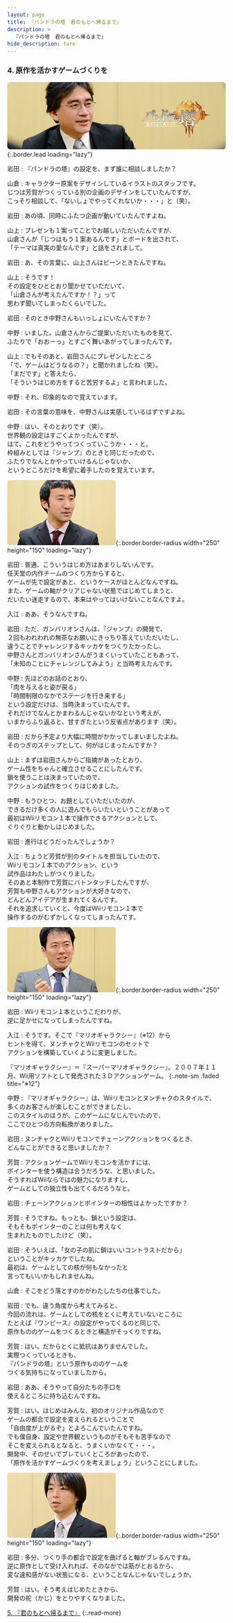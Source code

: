 ```yaml
---
layout: page
title: 『パンドラの塔　君のもとへ帰るまで』
description: >
  『パンドラの塔　君のもとへ帰るまで』
hide_description: ture
---
```


### 4. 原作を活かすゲームづくりを

![](/interviews/jp/wii/sx3j/vol1/img/mainvisual4.jpg){:.border.lead loading="lazy"}

岩田
: 『パンドラの塔』の設定を、まず誰に相談しましたか？

山倉
: キャラクター原案をデザインしているイラストのスタッフです。<br>じつは芳賀がつくっている別の企画のデザインをしていたんですが、<br>こっそり相談して、「ないしょでやってくれないか・・・」と（笑）。

岩田
: あの頃、同時にふたつ企画が動いていたんですよね。

山上
: プレゼンも１案ってことでお越しいただいたんですが、<br>山倉さんが「じつはもう１案あるんです」とボードを出されて、<br>「テーマは真実の愛なんです」と話をされまして。

岩田
: あ、その言葉に、山上さんはピーンときたんですね。

山上
: そうです！<br>その設定をひととおり聞かせていただいて、<br>「山倉さんが考えたんですか！？」って<br>思わず聞いてしまったくらいでした。

岩田
: そのとき中野さんもいっしょにいたんですか？

中野
: いました。山倉さんからご提案いただいたものを見て、<br>ふたりで「おおーっ」とすごく舞いあがってしまったんです。

山上
: でもそのあと、岩田さんにプレゼンしたところ<br>「で、ゲームはどうなるの？」と聞かれましたね（笑）。<br>「まだです」と答えたら、<br>「そういうはじめ方をすると苦労するよ」と言われました。

中野
: それ、印象的なので覚えています。

岩田
: その言葉の意味を、中野さんは実感しているはずですよね。

中野
: はい、そのとおりです（笑）。<br>世界観の設定はすごくよかったんですが、<br>はて、これをどうやってつくっていこうか・・・と。<br>枠組みとしては『ジャンプ』のときと同じだったので、<br>ふたりでなんとかやっていけるんじゃないか、<br>というところだけを希望に着手したのを覚えています。

![](/interviews/jp/wii/sx3j/vol1/img/photo13.jpg){:.border.border-radius width="250" height="150" loading="lazy"}

岩田
: 普通、こういうはじめ方はあまりしないんです。<br>任天堂の内作チームのつくり方からすると、<br>ゲームが先で設定があと、というケースがほとんどなんですね。<br>また、ゲームの軸がクリアじゃない状態ではじめてしまうと、<br>だいたい迷走するので、本来はやってはいけないことなんですよ。

入江
: ああ、そうなんですね。 

岩田
: ただ、ガンバリオンさんは、『ジャンプ』の開発で、<br>２回もわれわれの無茶なお願いにきっちり答えていただいたし、<br>違うことでチャレンジするキッカケをつくりたかったし、<br>中野さんとガンバリオンさんがうまくいっていたこともあって、<br>「未知のことにチャレンジしてみよう」と当時考えたんです。

中野
: 先ほどのお話のとおり、<br>「肉を与えると姿が戻る」<br>「時間制限のなかでステージを行き来する」<br>という設定だけは、当時決まっていたんです。<br>それだけでなんとかまわるんじゃないかなという考えが、<br>いまからふり返ると、甘すぎたという反省点があります（笑）。

岩田
: だから予定より大幅に時間がかかってしまいましたよね。<br>そのつぎのステップとして、何がはじまったんですか？ 

山上
: まずは岩田さんからご指摘があったとおり、<br>ゲーム性をちゃんと確立させることにしたんです。<br>鎖を使うことは決まっていたので、<br>アクションの試作をつくりはじめました。

中野
: もうひとつ、お題としていただいたのが、<br>できるだけ多くの人に遊んでもらいたいということがあって<br>最初はWiiリモコン１本で操作できるアクションとして、<br>ぐりぐりと動かしはじめました。

岩田
: 進行はどうだったんでしょうか？

入江
: ちょうど芳賀が別のタイトルを担当していたので、<br>Wiiリモコン１本でのアクション、という<br>試作品はわたしがつくりました。<br>そのあと本制作で芳賀にバトンタッチしたんですが、<br>芳賀も中野さんもアクションが大好きなので、<br>どんどんアイデアが生まれてくるんです。<br>それを追求していくと、今度はWiiリモコン１本で<br>操作するのがむずかしくなってしまったんです。

![](/interviews/jp/wii/sx3j/vol1/img/photo14.jpg){:.border.border-radius width="250" height="150" loading="lazy"}

岩田
: Wiiリモコン１本というこだわりが、<br>逆に足かせになってしまったんですね。

入江
: そうです。そこで『マリオギャラクシー』（※12）から<br>ヒントを得て、ヌンチャクとWiiリモコンのセットで<br>アクションを構築していくように変更しました。

『マリオギャラクシー』＝『スーパーマリオギャラクシー』。２００７年１１月、Wii用ソフトとして発売された３Ｄアクションゲーム。
{:.note-sm .faded title="※12"}

中野
: 『マリオギャラクシー』は、Wiiリモコンとヌンチャクのスタイルで、<br>多くのお客さんが楽しむことができましたし、<br>このスタイルのほうが、このゲームになじんでいたので、<br>ここでひとつの方向転換がありました。

岩田
: ヌンチャクとWiiリモコンでチェーンアクションをつくるとき、<br>どんなことができると思いましたか？

芳賀
: アクションゲームでWiiリモコンを活かすには、<br>ポインターを使う構造は合うだろうな、と思いました。<br>そうすればWiiならではの魅力になりますし、<br>ゲームとしての独立性も出てくるだろうなと。

岩田
: チェーンアクションとポインターの相性はよかったですか？

芳賀
: そうですね。もっとも、鎖という設定は、<br>そもそもポインターのことは何も考えなく<br>生まれたものでしたけど（笑）。

岩田
: そういえば、「女の子の肌に鎖はいいコントラストだから」<br>ということがキッカケでしたね。<br>最初は、ゲームとしての核が何もなかったと<br>言ってもいいかもしれませんね。

山倉
: そこをどう落とすのかがわたしたちの仕事でした。

岩田
: でも、違う角度から考えてみると、<br>今回の流れは、ゲームとしての核をとくに考えていないところに<br>たとえば『ワンピース』の設定がやってくるのと同じで、<br>原作もののゲームをつくるときと構造がそっくりですね。

芳賀
: はい。だからとくに抵抗はありませんでした。<br>実際つくっているときも、<br>『パンドラの塔』という原作もののゲームを<br>つくる気持ちになっていましたから。

岩田
: ああ、そうやって自分たちの手口を<br>使えるところに持ち込むんですね。

芳賀
: はい。はじめはみんな、初のオリジナル作品なので<br>ゲームの都合で設定を変えられるということで<br>「自由度が上がるぞ」とよろこんでいたんですね。<br>でも僕自身、設定や世界観というものがそもそも苦手なので<br>そこを変えられるとなると、うまくいかなくて・・・。<br>開発中、そのせいでブレていくところがあったので、<br>「原作を活かすゲームづくりを考えましょう」ということにしました。

![](/interviews/jp/wii/sx3j/vol1/img/photo15.jpg){:.border.border-radius width="250" height="150" loading="lazy"}

岩田
: 多分、つくり手の都合で設定を曲げると軸がブレるんですね。<br>逆に原作として受け入れれば、そのなかでは筋がとおるから、<br>変な違和感がない状態になる、ということなんじゃないでしょうか。

芳賀
: はい。そう考えはじめたときから、<br>開発の舵（かじ）をとりやすくなりました。

[5. 『君のもとへ帰るまで』](5.md)
{:.read-more}

